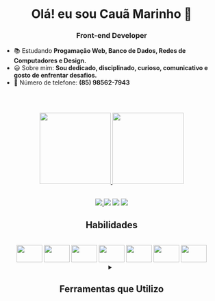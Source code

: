 ### <h1 align="center">Olá! eu sou Cauã Marinho  👋
  <h3 align="center">Front-end Developer</h3>


- 📚 Estudando **Progamação Web, Banco de Dados, Redes de Computadores e Design.**
- 😃 Sobre mim: **Sou dedicado, disciplinado, curioso, comunicativo e gosto de enfrentar desafios.**
- 📳 Número de telefone:  **(85) 98562-7943**
<br>
<br>
<p align="center">
	<a href="https://github.com/MarinhoCM/"> 
	<img height = "166em" src = "https://github-readme-stats.vercel.app/api?username=MarinhoCM&layout=show_icons=true&theme=tokyonight"/>
	<a href="https://github.com/MarinhoCM/"> 
	<img height = "166em" src = "https://github-readme-stats.vercel.app/api/top-langs/?username=MarinhoCM&layout=compact&langs_count=7&theme=tokyonight" />
</p> 
<br>
<div align="center">
  <a href="https://www.instagram.com/cauamarinho0/" target="_blank"> 
    <img src = "https://img.shields.io/badge/Instagram-E4405F?style=for-the-badge&logo=instagram&logoColor=white"target =" _ blank ">
  </a> 
<a href="https://www.facebook.com/profile.php?id=100014051114835" target="_blank"> <img src = "https://img.shields.io/badge/Facebook-1877F2?style=for-the-badge&logo=facebook&logoColor=white"target =" _ blank "></a> 
<a href=
   "www.linkedin.com/in/cauã-marinho-de-sousa-499a4723a" 
   target="_blank">
  <img src = 
     "https://img.shields.io/badge/LinkedIn-0077B5?style=for-the-badge&logo=linkedin&logoColor=white"
     target =" _ blank "></a> 
<a href=
   "marinhoc384@gmail.com" target="_blank"> 
  <img src = 
       "https://img.shields.io/badge/Gmail-D14836?style=for-the-badge&logo=gmail&logoColor=white"target =" _ blank ">
</a>
<br>
  <h2>
    Habilidades
  </h2>
<br>
<img height="40" width="60" src="https://cdn.jsdelivr.net/gh/devicons/devicon/icons/html5/html5-original.svg" />
<img height="40" width="60" src = "https://cdn.jsdelivr.net/gh/devicons/devicon/icons/css3/css3-original.svg">
<img height="40" width="60" src = "https://cdn.jsdelivr.net/gh/devicons/devicon/icons/java/java-original-wordmark.svg">
<img height="40" width="60" src = "https://cdn.jsdelivr.net/gh/devicons/devicon/icons/mysql/mysql-original-wordmark.svg">
<img height="40" width="60" src = "https://cdn.jsdelivr.net/gh/devicons/devicon/icons/php/php-original.svg">
<img height="40" width="60" src="https://cdn.jsdelivr.net/gh/devicons/devicon/icons/javascript/javascript-original.svg" />
<img height="40" width="60" src="https://cdn.jsdelivr.net/gh/devicons/devicon/icons/bootstrap/bootstrap-original.svg" />
<br>
<details>
    <summary><b><h2>Ferramentas que Utilizo</h2></b></summary><br/>
<a href=""> <img src = "https://img.shields.io/badge/apache%20netbeans-1B6AC6?style=for-the-badge&logo=apache%20netbeans%20IDE&logoColor=white"target =" _ blank "></a> 
<a href=""> <img src = "https://img.shields.io/badge/Eclipse-2C2255?style=for-the-badge&logo=eclipse&logoColor=white"target =" _ blank "></a> 
<a href=""> <img src = "https://img.shields.io/badge/sublime_text-%23575757.svg?&style=for-the-badge&logo=sublime-text&logoColor=important"target =" _ blank "></a> 
<a href=""> <img src = "https://img.shields.io/badge/Visual_Studio_Code-0078D4?style=for-the-badge&logo=visual%20studio%20code&logoColor=white"target =" _ blank "></a> 
<a href=""> <img src = "https://img.shields.io/badge/Notepad++-90E59A.svg?style=for-the-badge&logo=notepad%2B%2B&logoColor=black"target =" _ blank "></a></div>
</details>
